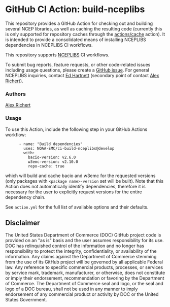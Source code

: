 # GitHub CI Action: build-nceplibs

This repository provides a GitHub Action for checking out and building several
NCEP libraries, as well as caching the resulting code 
(currently this is only supported for repository caches through the 
[actions/cache](https://github.com/actions/cache) action). It is intended to
provide a consolidated means of installing NCEPLIBS dependencies in NCEPLIBS 
CI workflows.

This repository supports [NCEPLIBS](https://github.com/NOAA-EMC/NCEPLIBS) CI
workflows.

To submit bug reports, feature requests, or other code-related issues including
usage questions, please create a [GitHub
issue](https://github.com/NOAA-EMC/ci-build-nceplibs/issues). For general
NCEPLIBS inquiries, contact [Ed Hartnett](mailto:edward.hartnett@noaa.gov)
(secondary point of contact [Alex Richert](mailto:alexander.richert@noaa.gov)).

### Authors

[Alex Richert](mailto:alexander.richert@noaa.gov)

### Usage

To use this Action, include the following step in your GitHub Actions workflow:
```
      - name: "Build dependencies"
        uses: NOAA-EMC/ci-build-nceplibs@develop
        with:
          bacio-version: v2.6.0
          w3emc-version: v2.10.0
          repo-cache: true
```
which will build and cache bacio and w3emc for the requested versions (only
packages with `<package name>-version` set will be built). Note that this 
Action does not automatically identify dependencies, therefore it is
necessary for the user to explicitly request versions for the entire
dependency chain.

See `action.yml` for the full list of available options and their defaults.

## Disclaimer

The United States Department of Commerce (DOC) GitHub project code is provided
on an "as is" basis and the user assumes responsibility for its use. DOC has
relinquished control of the information and no longer has responsibility to
protect the integrity, confidentiality, or availability of the information. Any
claims against the Department of Commerce stemming from the use of its GitHub
project will be governed by all applicable Federal law. Any reference to
specific commercial products, processes, or services by service mark, trademark,
manufacturer, or otherwise, does not constitute or imply their endorsement,
recommendation or favoring by the Department of Commerce. The Department of
Commerce seal and logo, or the seal and logo of a DOC bureau, shall not be used
in any manner to imply endorsement of any commercial product or activity by DOC
or the United States Government.
